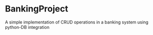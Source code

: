 # BankingProject
A simple implementation of CRUD operations in a banking system using python-DB integration 
